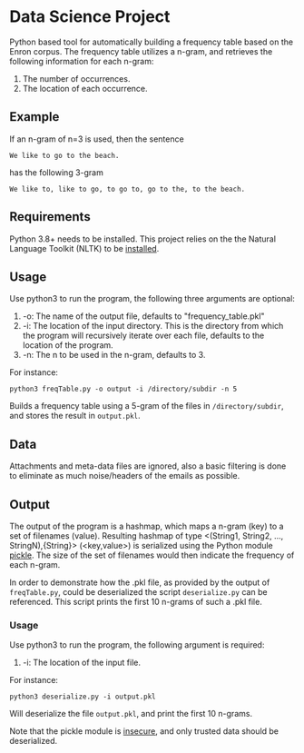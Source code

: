 # Data Science Project

Python based tool for automatically building a frequency table based on the Enron corpus.
The frequency table utilizes a n-gram, and retrieves the following information for each n-gram:
1. The number of occurrences.
2. The location of each occurrence.

## Example
If an n-gram of n=3 is used, then the sentence
```
We like to go to the beach.
```
has the following 3-gram
```
We like to, like to go, to go to, go to the, to the beach.
```

## Requirements
Python 3.8+ needs to be installed.
This project relies on the the Natural Language Toolkit (NLTK) to be [installed](https://www.nltk.org/data.html "NLTK installation guide.").

## Usage
Use python3 to run the program, the following three arguments are optional:
1.  -o: The name of the output file, defaults to "frequency_table.pkl"
2.  -i: The location of the input directory. This is the directory from which the program will recursively iterate over each file, defaults to the location of the program.
3.  -n: The n to be used in the n-gram, defaults to 3.

For instance:
```
python3 freqTable.py -o output -i /directory/subdir -n 5
```
Builds a frequency table using a 5-gram of the files in ``/directory/subdir``, and stores the result in ``output.pkl``.

## Data
Attachments and meta-data files are ignored, also a basic filtering is done to eliminate as much noise/headers of the emails as possible.

## Output
The output of the program is a hashmap, which maps a n-gram (key) to a set of filenames (value). Resulting hashmap of type <(String1, String2, ..., StringN),{String}> (<key,value>) is serialized using the Python module [pickle](https://docs.python.org/3/library/pickle.html "Pickle documentation"). The size of the set of filenames would then indicate the frequency of each n-gram.

In order to demonstrate how the .pkl file, as provided by the output of ``freqTable.py``, could be deserialized the script ``deserialize.py`` can be referenced. This script prints the first 10 n-grams of such a .pkl file.

### Usage
Use python3 to run the program, the following argument is required:
1.  -i: The location of the input file. 

For instance:
```
python3 deserialize.py -i output.pkl
```
Will deserialize the file ``output.pkl``, and print the first 10 n-grams.

Note that the pickle module is [insecure](https://docs.python.org/3/library/pickle.html "Pickle documentation"), and only trusted data should be deserialized.
